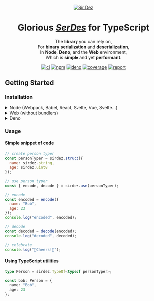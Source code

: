<div markdown="1" align="center">

[![Sir Dez][logo-img]][logo-url]

# **Glorious [_SerDes_][serdes] for TypeScript**

The **library** you can rely on,  
For **binary** **serialization** and **deserialization**,  
In **Node**, **Deno**, and the **Web** environment,  
Which is **simple** and yet **performant**.

[![ci][ci-img]][ci-url]
[![npm][npm-img]][npm-url]
[![deno][deno-img]][deno-url]
[![coverage][coverage-img]][coverage-url]
[![report][report-img]][report-url]

</div>

## Getting Started

### Installation

<details markdodwn="1">
  <summary>Node (Webpack, Babel, React, Svelte, Vue, Svelte...)</summary>

##### In the terminal with NPM

```sh
npm i sirdez
```

##### Or with Yarn

```sh
yarn add sirdez
```

##### In the code with ES Modules

```ts
import * as sirdez from "sirdez";
```

##### or with CommonJS

```ts
const sirdez = require("sirdez");
```

</details>

<details markdodwn="1">
<summary>Web (without bundlers)</summary>

##### In HTML with UMD

```html
<script src="https://cdn.jsdelivr.net/npm/sirdez/dist/sirdez.umd.js"></script>
```

##### In an ES module script (statically)

```js
import * as sirdez from "https://cdn.jsdelivr.net/npm/sirdez/dist/sirdez.es.js";
```

##### In an ES module script (dynamically)

```js
const sirdez = await import(
  "https://cdn.jsdelivr.net/npm/sirdez/dist/sirdez.es.js"
);
```

</details>

<details markdodwn="1">
<summary>Deno</summary>

##### In code (statically)

```ts
import * as sirdez from "https://deno.land/x/sirdez/mod.ts";
```

##### In code (dynamically)

```ts
const sirdez = await import("https://deno.land/x/sirdez/mod.ts");
```

</details>

### Usage

#### Simple snippet of code

```js
// create person typer
const personTyper = sirdez.struct({
  name: sirdez.string,
  age: sirdez.uint8
});

// use person typer
const { encode, decode } = sirdez.use(personTyper);

// encode
const encoded = encode({
  name: "Bob",
  age: 23
});
console.log("encoded", encoded);

// decode
const decoded = decode(encoded);
console.log("decoded", decoded);

// celebrate
console.log("🍷Cheers!🍺");
```

#### Using TypeScript utilities

```ts
type Person = sirdez.TypeOf<typeof personTyper>;

const bob: Person = {
  name: "Bob",
  age: 23
};
```

<!-- urls -->

[serdes]: https://en.wikipedia.org/wiki/SerDes
[logo-img]: https://see.fontimg.com/api/renderfont4/Zd2J/eyJyIjoiZnMiLCJoIjoxMjAsImZnYyI6IiNEQzE0M0MiLCJ0IjoxfQ/U2lyIERleg/x.png
[logo-url]: https://weisrc.github.io/sirdez
[ci-img]: https://github.com/weisrc/sirdez/actions/workflows/ci.yml/badge.svg
[ci-url]: https://github.com/weisrc/sirdez/actions/workflows/ci.yml
[npm-img]: https://img.shields.io/npm/v/sirdez?color=cb3837&label=npm&logo=npm
[npm-url]: https://www.npmjs.com/package/sirdez
[deno-img]: https://img.shields.io/npm/v/sirdez?color=cb3837&label=npm&logo=npm
[deno-url]: https://www.npmjs.com/package/sirdez
[coverage-img]: https://img.shields.io/endpoint?url=https://weisrc.github.io/sirdez/coverage/badge.json
[coverage-url]: https://weisrc.github.io/sirdez/coverage/lcov-report
[report-img]: https://img.shields.io/endpoint?url=https://weisrc.github.io/sirdez/report/badge.json
[report-url]: https://weisrc.github.io/sirdez/report
